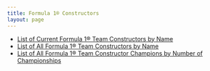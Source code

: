 ```yaml
---
title: Formula 1® Constructors
layout: page
---
```


- [List of Current Formula 1® Team Constructors by Name](current)
- [List of All Formula 1® Team Constructors by Name](list)
- [List of All Formula 1® Team Constructor Champions by Number of Championships](championships)
